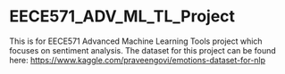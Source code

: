 # EECE571_ADV_ML_TL_Project
This is for EECE571 Advanced Machine Learning Tools project which focuses on sentiment analysis. The dataset for this project can be found here: https://www.kaggle.com/praveengovi/emotions-dataset-for-nlp
